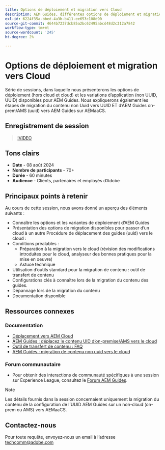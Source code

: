 ```yaml
---
title: Options de déploiement et migration vers Cloud
description: AEM Guides, différentes options de déploiement et migration du contenu de la configuration on-premise vers AEMaaCS
exl-id: 6224f35a-bbed-4a3b-b411-ee653c108d90
source-git-commit: 4644b7237dcb85a2bc62495abcd48d2c312a7842
workflow-type: tm+mt
source-wordcount: '245'
ht-degree: 2%

---
```


# Options de déploiement et migration vers Cloud

Série de sessions, dans laquelle nous présenterons les options de déploiement (hors cloud et cloud) et les variations d’application (non UUID, UUID) disponibles pour AEM Guides.
Nous expliquerons également les étapes de migration du contenu non Uuid vers UUID ET d’AEM Guides on-prem/AMS (uuid) vers AEM Guides sur AEMaaCS.



## Enregistrement de session

>[!VIDEO](https://video.tv.adobe.com/v/3432624/content-migration-uuid-migration?quality=12&learn=on)



## Tons clairs

- **Date** - 08 août 2024
- **Nombre de participants** - 70+
- **Durée** - 60 minutes
- **Audience** - Clients, partenaires et employés d’Adobe


## Principaux points à retenir

Au cours de cette session, nous avons donné un aperçu des éléments suivants :
- Connaître les options et les variantes de déploiement d’AEM Guides
- Présentation des options de migration disponibles pour passer d’un cloud à un autre
Procédure de déplacement des guides (uuid) vers le cloud :
- Conditions préalables :
   - Préparation à la migration vers le cloud (révision des modifications introduites pour le cloud, analyseur des bonnes pratiques pour la mise en oeuvre)
   - Astuce technique
- Utilisation d’outils standard pour la migration de contenu : outil de transfert de contenu
- Configurations clés à connaître lors de la migration du contenu des guides.
- Dépannage lors de la migration du contenu
- Documentation disponible



## Ressources connexes

### Documentation

- [ Déplacement vers AEM Cloud](https://experienceleague.adobe.com/fr/docs/experience-manager-cloud-service/content/migration-journey/getting-started)
- [AEM Guides : déplacez le contenu UID d’on-premise/AMS vers le cloud](../../cs-install-guide/migrate-on-premise-content-cloud.md)
- [Outil de transfert de contenu : FAQ](https://experienceleague.adobe.com/fr/docs/experience-manager-learn/cloud-service/migration/moving-to-aem-as-a-cloud-service/content-migration/faq)
- [AEM Guides : migration de contenu non uuid vers le cloud](../../install-guide/migrate-uuid-non-uuid.md)

### Forum communautaire

- Pour obtenir des interactions de communauté spécifiques à une session sur Experience League, consultez le [Forum AEM Guides](https://experienceleaguecommunities.adobe.com/t5/experience-manager-guides/bd-p/xml-documentation-discussions?profile.language=fr).


>[!NOTE]
>
> Les détails fournis dans la session concernaient uniquement la migration du contenu de la configuration de l’UUID AEM Guides sur un non-cloud (on-prem ou AMS) vers AEMaaCS.



## Contactez-nous

Pour toute requête, envoyez-nous un email à l’adresse <techcomm@adobe.com>
